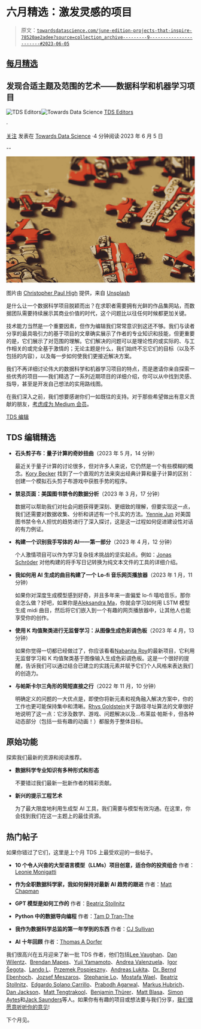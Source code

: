 # 六月精选：激发灵感的项目

> 原文：[`towardsdatascience.com/june-edition-projects-that-inspire-78520ae2adee?source=collection_archive---------9-----------------------#2023-06-05`](https://towardsdatascience.com/june-edition-projects-that-inspire-78520ae2adee?source=collection_archive---------9-----------------------#2023-06-05)

## [每月精选](https://towardsdatascience.com/tagged/monthly-edition)

## 发现合适主题及范围的艺术——数据科学和机器学习项目

[](https://towardsdatascience.medium.com/?source=post_page-----78520ae2adee--------------------------------)![TDS Editors](https://towardsdatascience.medium.com/?source=post_page-----78520ae2adee--------------------------------)[](https://towardsdatascience.com/?source=post_page-----78520ae2adee--------------------------------)![Towards Data Science](https://towardsdatascience.com/?source=post_page-----78520ae2adee--------------------------------) [TDS Editors](https://towardsdatascience.medium.com/?source=post_page-----78520ae2adee--------------------------------)

·

[关注](https://medium.com/m/signin?actionUrl=https%3A%2F%2Fmedium.com%2F_%2Fsubscribe%2Fuser%2F7e12c71dfa81&operation=register&redirect=https%3A%2F%2Ftowardsdatascience.com%2Fjune-edition-projects-that-inspire-78520ae2adee&user=TDS+Editors&userId=7e12c71dfa81&source=post_page-7e12c71dfa81----78520ae2adee---------------------post_header-----------) 发表在 [Towards Data Science](https://towardsdatascience.com/?source=post_page-----78520ae2adee--------------------------------) ·4 分钟阅读·2023 年 6 月 5 日[](https://medium.com/m/signin?actionUrl=https%3A%2F%2Fmedium.com%2F_%2Fvote%2Ftowards-data-science%2F78520ae2adee&operation=register&redirect=https%3A%2F%2Ftowardsdatascience.com%2Fjune-edition-projects-that-inspire-78520ae2adee&user=TDS+Editors&userId=7e12c71dfa81&source=-----78520ae2adee---------------------clap_footer-----------)

--

[](https://medium.com/m/signin?actionUrl=https%3A%2F%2Fmedium.com%2F_%2Fbookmark%2Fp%2F78520ae2adee&operation=register&redirect=https%3A%2F%2Ftowardsdatascience.com%2Fjune-edition-projects-that-inspire-78520ae2adee&source=-----78520ae2adee---------------------bookmark_footer-----------)![](img/76f32e4f2e2750754d829028703222bc.png)

图片由 [Christopher Paul High](https://unsplash.com/@christopherphigh?utm_source=medium&utm_medium=referral) 提供，来自 [Unsplash](https://unsplash.com/?utm_source=medium&utm_medium=referral)

是什么让一个数据科学项目脱颖而出？在求职者需要拥有光鲜的作品集网站，而数据团队需要持续展示其商业价值的时代，这个问题比以往任何时候都更加关键。

技术能力当然是一个重要因素，但作为编辑我们常常意识到这还不够。我们与读者分享的最具吸引力的基于项目的文章确实展示了作者的专业知识和技能，但更重要的是，它们展示了对范围的理解。它们解决的问题可以是理论性的或实际的、与工作相关的或完全基于激情的；无论主题是什么，我们始终不忘它们的目标（以及不包括的内容），以及每一步如何使我们更接近解决方案。

我们不再详细讨论伟大的数据科学和机器学习项目的特点，而是邀请你亲自探索一些优秀的项目——我们精选了一系列近期项目的详细介绍，你可以从中找到灵感、指导，甚至是开发自己想法的实用路线图。

在我们深入之前，我们想要感谢你们一如既往的支持。对于那些希望做出有意义贡献的朋友，[考虑成为 Medium 会员](https://bit.ly/tds-membership)。

[TDS 编辑](https://medium.com/u/7e12c71dfa81?source=post_page-----78520ae2adee--------------------------------)

## TDS 编辑精选

+   **石头剪子布：量子计算的奇妙扭曲**（2023 年 5 月，14 分钟）

    最近关于量子计算的讨论很多，但对许多人来说，它仍然是一个有些模糊的概念。[Kory Becker](https://medium.com/u/9f206469e308?source=post_page-----78520ae2adee--------------------------------) 找到了一个直观的方法来突出经典计算和量子计算的区别：创建一个模拟石头剪子布游戏中获胜手势的程序。

+   **禁忌页面：美国图书禁令的数据分析**（2023 年 3 月，17 分钟）

    数据可以帮助我们对社会问题获得更深刻、更细致的理解，但要实现这一点，我们还需要对数据收集、分析和讲述有一个扎实的方法。[Yennie Jun](https://medium.com/u/12ca1ab81192?source=post_page-----78520ae2adee--------------------------------) 对美国图书禁令令人担忧的趋势进行了深入探讨，这是这一过程如何促进建设性对话的有力例证。

+   **构建一个识别我手写体的 AI——第一部分**（2023 年 4 月，12 分钟）

    个人激情项目可以作为学习复杂技术挑战的坚实起点。例如：[Jonas Schröder](https://medium.com/u/76922c5a6a05?source=post_page-----78520ae2adee--------------------------------) 对他构建的将手写日记转换为纯文本文件的工具的详细介绍。

+   **我如何用 AI 生成的曲目构建了一个 Lo-fi 音乐网页播放器**（2023 年 1 月，11 分钟）

    如果你对深度生成模型感到好奇，并且多年来一直偏爱 lo-fi 嘻哈音乐，那你会怎么做？好吧，如果你是[Aleksandra Ma](https://medium.com/u/effc1ebd4aac?source=post_page-----78520ae2adee--------------------------------)，你就会学习如何用 LSTM 模型生成 midi 曲目，然后将它们嵌入到一个有趣的网页播放器中，让其他人也能享受你的创作。

+   **使用 K 均值聚类进行无监督学习：从图像生成色彩调色板**（2023 年 4 月，13 分钟）

    如果你觉得一切都已经做过了，你应该看看[Nabanita Roy](https://medium.com/u/d36a8b28c928?source=post_page-----78520ae2adee--------------------------------)的最新项目，它利用无监督学习和 K 均值聚类基于图像输入生成色彩调色板。这是一个很好的提醒，告诉我们可以通过结合已建立的实践元素并赋予它们个人风格来表达我们的创造力。

+   **与帕斯卡尔三角形的简短直接之行**（2022 年 11 月，10 分钟）

    明确定义的问题的一大优点是，即使你将新元素和视角融入解决方案中，你的工作也更可能保持集中和清晰。[Rhys Goldstein](https://medium.com/u/46425896049b?source=post_page-----78520ae2adee--------------------------------)关于路径寻址算法的文章很好地说明了这一点：它涉及数学、游戏、问题解决以及…布莱兹·帕斯卡，但各种动态部分（包括一些有趣的动画！）都服务于整体目标。

## 原始功能

探索我们最新的资源和阅读推荐。

+   **数据科学专业知识有多种形式和形态**

    不要错过我们最新一批新作者的精彩贡献。

+   **新兴的提示工程艺术**

    为了最大限度地利用生成型 AI 工具，我们需要与模型有效沟通。在这里，你会找到我们在这一主题上的最佳资源。

## 热门帖子

如果你错过了它们，这里是上个月 TDS 上最受欢迎的一些帖子。

+   **10 个令人兴奋的大型语言模型（LLMs）项目创意，适合你的投资组合** 作者：[Leonie Monigatti](https://medium.com/u/3a38da70d8dc?source=post_page-----78520ae2adee--------------------------------)

+   **作为全职数据科学家，我如何保持对最新 AI 趋势的跟进** 作者：[Matt Chapman](https://medium.com/u/bf7d13fc53db?source=post_page-----78520ae2adee--------------------------------)

+   **GPT 模型是如何工作的** 作者：[Beatriz Stollnitz](https://medium.com/u/1c8863892480?source=post_page-----78520ae2adee--------------------------------)

+   **Python 中的数据导向编程** 作者：[Tam D Tran-The](https://medium.com/u/f13e13f2829a?source=post_page-----78520ae2adee--------------------------------)

+   **我作为数据科学总监的第一年学到的东西** 作者：[CJ Sullivan](https://medium.com/u/a9bc11f7a61b?source=post_page-----78520ae2adee--------------------------------)

+   **AI 十年回顾** 作者：[Thomas A Dorfer](https://medium.com/u/7c54f9b62b90?source=post_page-----78520ae2adee--------------------------------)

我们很高兴在五月迎来了新一批 TDS 作者，他们包括[Lee Vaughan](https://medium.com/u/5d604015c08b?source=post_page-----78520ae2adee--------------------------------)、[Dan Wilentz](https://medium.com/u/116ff4c1a13c?source=post_page-----78520ae2adee--------------------------------)、[Brendan Mapes](https://medium.com/u/225e9dd00ec5?source=post_page-----78520ae2adee--------------------------------)、[Yuji Yamamoto](https://medium.com/u/1ffbd7c91ccf?source=post_page-----78520ae2adee--------------------------------)、[Andrea Valenzuela](https://medium.com/u/a6f3f1654c3?source=post_page-----78520ae2adee--------------------------------)、[Igor Šegota](https://medium.com/u/e5f8ebca4ad8?source=post_page-----78520ae2adee--------------------------------)、[Lando L](https://medium.com/u/395c5e41bd1e?source=post_page-----78520ae2adee--------------------------------)、[Przemek Pospieszny](https://medium.com/u/dfeec0868596?source=post_page-----78520ae2adee--------------------------------)、[Andreas Lukita](https://medium.com/u/955ef38ea7b?source=post_page-----78520ae2adee--------------------------------)、[Dr. Bernd Ebenhoch](https://medium.com/u/94ac20c7acbb?source=post_page-----78520ae2adee--------------------------------)、[Jozsef Meszaros](https://medium.com/u/71417ba6ebf5?source=post_page-----78520ae2adee--------------------------------)、[Stephanie Lo](https://medium.com/u/f4309a31ceee?source=post_page-----78520ae2adee--------------------------------)、[Mostafa Wael](https://medium.com/u/c10e1129fb32?source=post_page-----78520ae2adee--------------------------------)、[Beatriz Stollnitz](https://medium.com/u/1c8863892480?source=post_page-----78520ae2adee--------------------------------)、[Edgardo Solano Carrillo](https://medium.com/u/db88c072b0d3?source=post_page-----78520ae2adee--------------------------------)、[Prabodh Agarwal](https://medium.com/u/9856a06a88a6?source=post_page-----78520ae2adee--------------------------------)、[Markus Hubrich](https://medium.com/u/3b63a2f93113?source=post_page-----78520ae2adee--------------------------------)、[Dan Jackson](https://medium.com/u/96ed28fe283?source=post_page-----78520ae2adee--------------------------------)、[Matt Tengtrakool](https://medium.com/u/720b7ac13f06?source=post_page-----78520ae2adee--------------------------------)、[Benjamin Thürer](https://medium.com/u/cd27eb9661fd?source=post_page-----78520ae2adee--------------------------------)、[Matt Blasa](https://medium.com/u/d78a2c965654?source=post_page-----78520ae2adee--------------------------------)、[Simon Aytes](https://medium.com/u/fd92cb149372?source=post_page-----78520ae2adee--------------------------------)和[Jack Saunders](https://medium.com/u/24c6b2ceeccc?source=post_page-----78520ae2adee--------------------------------)等人。如果你有有趣的项目或想法要与我们分享，[我们很愿意听听你的意见](http://bit.ly/write-for-tds)!

下个月见。

